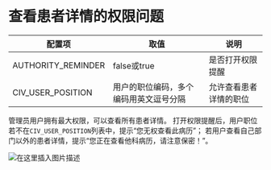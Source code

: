 # 查看患者详情的权限问题



| **配置项**         | **取值**                               | **说明**               |
| ------------------ | -------------------------------------- | ---------------------- |
| AUTHORITY_REMINDER | false或true                            | 是否打开权限提醒       |
| CIV_USER_POSITION  | 用户的职位编码，多个编码用英文逗号分隔 | 允许查看患者详情的职位 |



管理员用户拥有最大权限，可以查看所有患者详情。
打开权限提醒后，用户职位若不在`CIV_USER_POSITION`列表中，提示“您无权查看此病历”；
若用户查看自己部门以外的患者详情，提示“您正在查看他科病历，请注意保密！”。



![在这里插入图片描述](docs/患者列表/img/chakanhuanzhexiangqingdexinxi001.png)
